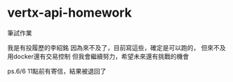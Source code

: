 # vertx-api-homework
筆試作業

我是有投履歷的李紹銘
因為來不及了，目前寫這些，確定是可以跑的，
但來不及用docker還有交易控制
但我會繼續努力，希望未來還有挑戰的機會

ps.6/6 11點前有寄信，結果被退回了
